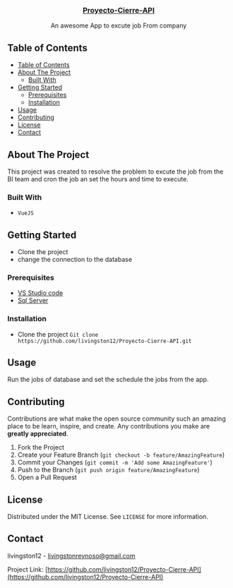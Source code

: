 
<!--
repo name: Proyecto-Cierre-API
description: An awesome App to excute job From company
github name:  livingston12
link: https://github.com/livingston12/Proyecto-Cierre-API
logo path: assets/logo.png
email: livingstonreynoso@gmail.com
-->





<!-- PROJECT LOGO -->
<br />
<p align="center">
    
<h3 align="center"><a href="https://github.com/livingston12/Proyecto-Cierre-API">Proyecto-Cierre-API</a></h3>
    <p align="center">
        An awesome App to excute job From company        
    </p>
</p>



<!-- TABLE OF CONTENTS -->
## Table of Contents

- [Table of Contents](#table-of-contents)
- [About The Project](#about-the-project)
  - [Built With](#built-with)
- [Getting Started](#getting-started)
  - [Prerequisites](#prerequisites)
  - [Installation](#installation)
- [Usage](#usage)
- [Contributing](#contributing)
- [License](#license)
- [Contact](#contact)



<!-- ABOUT THE PROJECT -->
## About The Project

This project was created to resolve the problem to excute the job 
from the BI team and cron the job an set the hours and time to execute.

### Built With
- `VueJS`


<!-- GETTING STARTED -->
## Getting Started
* Clone the project 
* change the connection to the database

### Prerequisites

* [VS Studio code](https://code.visualstudio.com/)
* [Sql Server](https://www.microsoft.com/en-in/sql-server/sql-server-downloads)

### Installation

* Clone the project `Git clone https://github.com/livingston12/Proyecto-Cierre-API.git`



<!-- USAGE EXAMPLES -->
## Usage

Run the jobs of database and set the schedule the jobs from the app.





<!-- CONTRIBUTING -->
## Contributing

Contributions are what make the open source community such an amazing place to be learn, inspire, and create. Any contributions you make are **greatly appreciated**.

1. Fork the Project
2. Create your Feature Branch (`git checkout -b feature/AmazingFeature`)
3. Commit your Changes (`git commit -m 'Add some AmazingFeature'`)
4. Push to the Branch (`git push origin feature/AmazingFeature`)
5. Open a Pull Request



<!-- LICENSE -->
## License

Distributed under the MIT License. See `LICENSE` for more information.



<!-- CONTACT -->
## Contact

livingston12 - livingstonreynoso@gmail.com

Project Link: [https://github.com/livingston12/Proyecto-Cierre-API](https://github.com/livingston12/Proyecto-Cierre-API)


